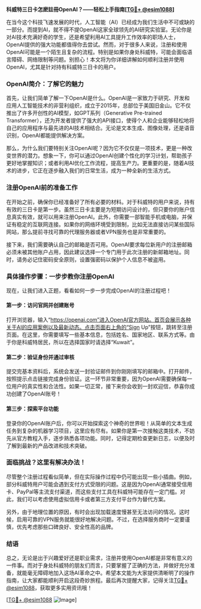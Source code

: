 **科威特三日卡怎麽註冊OpenAI？——轻松上手指南[[TG💪+ @esim1088](https://t.me/s/esim1088)]**

在当今这个科技飞速发展的时代，人工智能（AI）已经成为我们生活中不可或缺的一部分。而提到AI，就不得不提OpenAI这家全球领先的AI研究实验室。无论你是对AI技术充满好奇的学生，还是希望利用AI工具提升工作效率的职场人士，OpenAI提供的强大功能都值得你去尝试。然而，对于很多人来说，注册和使用OpenAI可能是一个陌生且复杂的流程。特别是如果你身处科威特，可能会面临语言障碍、网络限制等问题。别担心！本文将为你详细讲解如何顺利注册并使用OpenAI，尤其是针对持有科威特三日卡的用户。

### OpenAI简介：了解它的魅力

首先，让我们简单了解一下OpenAI是什么。OpenAI是一家致力于研究、开发和应用人工智能技术的非营利组织，成立于2015年，总部位于美国旧金山。它不仅推出了许多开创性的AI模型，如GPT系列（Generative Pre-trained Transformer），还为开发者提供了强大的API接口，使得个人和企业能够轻松地将自己的应用程序与最先进的AI技术相结合。无论是文本生成、图像处理，还是语音识别，OpenAI都能提供解决方案。

那么，为什么我们要特别关注OpenAI呢？因为它不仅仅是一项技术，更是一种改变世界的潜力。想象一下，你可以通过OpenAI创建个性化的学习计划，帮助孩子更好地掌握知识；或者利用AI优化工作流程，提高生产力。更重要的是，随着AI技术的进步，它正在逐步融入我们的日常生活，成为一种全新的生活方式。

### 注册OpenAI前的准备工作

在开始之前，确保你已经准备好了所有必要的材料。对于科威特的用户来说，持有有效的三日卡是第一步。虽然三日卡主要是为短期访问设计的，但只要你的账户信息真实有效，就可以用来注册OpenAI。此外，你需要一部智能手机或电脑，并保证有稳定的互联网连接。如果你的网络环境受到限制，比如无法直接访问某些国际网站，那么提前寻找可靠的代理服务器或者VPN服务也是非常重要的。

接下来，我们需要确认自己的邮箱是否可用。OpenAI要求每位新用户的注册邮箱必须未被其他账户占用，因此建议选择一个专门用于此次注册的新邮箱地址。同时，请务必记住密码安全原则，设置强密码以保护个人信息不被盗用。

### 具体操作步骤：一步步教你注册OpenAI

现在，让我们进入正题，看看如何一步一步完成OpenAI的注册过程吧！

#### 第一步：访问官网并创建账号

打开浏览器，输入“https://openai.com”进入OpenAI官方网站。首页会展示各种关于AI的应用案例以及最新动态。点击页面右上角的“Sign Up”按钮，跳转至注册页面。在这里，你需要填写一些基本信息，包括姓名、国家地区、联系方式等。由于你是科威特居民，所以在选择国家时请选择“Kuwait”。

#### 第二步：验证身份并通过审核

提交完基本资料后，系统会发送一封验证邮件到你刚刚填写的邮箱中。打开邮件，按照提示点击链接完成身份验证。这一环节非常重要，因为OpenAI需要确保每一位用户的真实性和合法性。如果一切正常，接下来你会收到一封欢迎信，恭喜你成功创建了OpenAI账号！

#### 第三步：探索平台功能

登录你的OpenAI账户后，你可以开始探索这个神奇的世界啦！从简单的文本生成任务到复杂的机器学习项目，这里应有尽有。如果你是第一次接触这类技术，不妨先从官方教程入手，逐步熟悉各项功能。同时，记得定期检查更新日志，以便及时了解到最新的产品改进和技术突破。

### 面临挑战？这里有解决办法！

尽管整个注册过程看似简单，但在实际操作过程中仍可能出现一些小插曲。例如，部分科威特用户可能会遇到支付方式受限的问题。这是因为OpenAI通常接受信用卡、PayPal等主流支付渠道，而这些支付工具在科威特可能存在一定门槛。对此，我们可以考虑使用虚拟信用卡或者第三方支付平台作为替代方案。

另外，由于地理位置的原因，有时会出现加载速度慢甚至无法访问的情况。这时候，启用可靠的VPN服务就能很好地解决问题。不过，在选择服务商时一定要谨慎，优先考虑那些口碑良好、安全性高的品牌。

### 结语

总之，无论是出于兴趣爱好还是职业需求，注册并使用OpenAI都是非常有意义的一件事。而对于身处科威特的朋友们而言，只要掌握了正确的方法，并做好充分准备，就能毫无障碍地加入这场AI革命之中。希望本文能为大家提供清晰明了的操作指南，让大家都能顺利开启这段奇妙旅程。最后再次提醒大家，记得关注[TG💪+ @esim1088](https://t.me/s/esim1088)，获取更多实用资讯哦！

[[TG💪+ @esim1088](https://t.me/s/esim1088) ![Image](https://i.postimg.cc/4NQfJmqS/Snipaste-2025-05-13-00-14-12.png)]